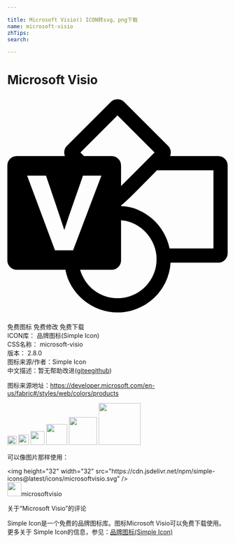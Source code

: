 ```yaml
---

title: Microsoft Visio() ICON转svg、png下载
name: microsoft-visio
zhTips: 
search: 

---
```


# Microsoft Visio  <small style="font-size: 60%;font-weight: 100"></small>

<div id="svg" class="svg-wrap">
<svg role="img" viewBox="0 0 24 24" xmlns="http://www.w3.org/2000/svg"><title>Microsoft Visio icon</title><path d="M24 7.609v9.556q0 .424-.302.726-.303.303-.726.303h-5.19q-.072 1.149-.556 2.135-.484.986-1.264 1.717-.78.732-1.803 1.15-1.022.417-2.159.417-1.016 0-1.96-.35-.943-.352-1.705-.969-.762-.617-1.295-1.47-.532-.852-.713-1.856H1.028q-.423 0-.726-.303Q0 18.363 0 17.94V7.609q0-.424.302-.726.303-.302.726-.302h5.238q-.072-.182-.072-.387 0-.424.302-.726L11.274.69q.303-.303.726-.303t.726.303l4.778 4.778q.302.302.302.726 0 .205-.072.387h5.238q.423 0 .726.302.302.302.302.726zM12 2.153l-4.04 4.04.387.388h3.012q.423 0 .726.302.302.302.302.726v2.238l3.653-3.653zM7.161 16.84l3.085-8.13H8.238q-.508 1.489-1.028 2.952-.52 1.464-1.004 2.964-.496-1.488-.992-2.958-.496-1.47-1.004-2.957H2.153l3.037 8.129zM12 22.065q.883 0 1.657-.333t1.355-.913q.58-.581.913-1.355.333-.774.333-1.658 0-.81-.302-1.548-.303-.738-.823-1.318-.52-.581-1.228-.944-.707-.363-1.518-.423v4.367q0 .423-.302.725-.303.303-.726.303H7.923q.206.677.593 1.246.387.568.92.98.532.41 1.185.64.653.23 1.379.23zm10.452-5.42V8.13h-6.158q-.133.133-.441.454-.309.32-.714.725-.405.406-.847.853-.441.448-.828.823-.387.375-.684.641-.296.266-.393.302v.097q.968.036 1.845.411t1.578.998q.702.623 1.186 1.446t.677 1.766Z"/></svg>
</div>
<detail full-name='microsoft-visio'></detail>

<div class="detail-page">
<p>
<span><span class="badge-success badge">免费图标</span> <span class="badge-success badge">免费修改</span>  <span class="badge-success badge">免费下载</span> </span>
<br/>
<span>
ICON库：
<span class="badge-secondary badge">品牌图标(Simple Icon)</span> 
</span>
<br/>
<span>
CSS名称：
<span class="badge-secondary badge">microsoft-visio</span> 
</span>

<br/>
<span>
版本：
<span class="badge-secondary badge">2.8.0</span> 
</span>
<br/>
<span>图标来源/作者：<span class="badge-light badge">Simple Icon</span></span> 
<br/>
<span class="zh-detail">中文描述：暂无<span class="help-link"><span>帮助改进</span>(<a href="https://gitee.com/liuwave/icon-helper/edit/master/json/brands/microsoft-visio.json" target="_blank" rel="noopener noreferrer">gitee</a><a href="https://github.com/liuwave/icon-helper/edit/master/json/brands/microsoft-visio.json" target="_blank" rel="noopener noreferrer">github</a></span>)</span><br/>
</p>
</div><div class="description description alert alert-light"><p>图标来源地址：<a href="https://developer.microsoft.com/en-us/fabric#/styles/web/colors/products" target="_blank" rel="noopener noreferrer">https://developer.microsoft.com/en-us/fabric#/styles/web/colors/products</a></p></div>
<div class="alert alert-dark">
<img height="21" width="21" src="https://cdn.jsdelivr.net/npm/simple-icons@latest/icons/microsoftvisio.svg" />
<img height="24" width="24" src="https://cdn.jsdelivr.net/npm/simple-icons@latest/icons/microsoftvisio.svg" />
<img height="32" width="32" src="https://cdn.jsdelivr.net/npm/simple-icons@latest/icons/microsoftvisio.svg" />
<img height="48" width="48" src="https://cdn.jsdelivr.net/npm/simple-icons@latest/icons/microsoftvisio.svg" />
<img height="64" width="64" src="https://cdn.jsdelivr.net/npm/simple-icons@latest/icons/microsoftvisio.svg" />
<img height="96" width="96" src="https://cdn.jsdelivr.net/npm/simple-icons@latest/icons/microsoftvisio.svg" />

</div>
<div>
  <p>可以像图片那样使用：    
  </p>
  <div class="alert alert-primary" style="font-size: 14px">
    &lt;img height="32" width="32" src="https://cdn.jsdelivr.net/npm/simple-icons@latest/icons/microsoftvisio.svg" /&gt;
    <copy-btn content='<img height="32" width="32" src="https://cdn.jsdelivr.net/npm/simple-icons@latest/icons/microsoftvisio.svg" />'></copy-btn>
  </div>
  <div class="alert alert-secondary">
    <img height="32" width="32" src="https://cdn.jsdelivr.net/npm/simple-icons@latest/icons/microsoftvisio.svg" />microsoftvisio
    <copy-btn content="microsoftvisio" btn-title="复制图标名称"></copy-btn>
  </div>
</div>

<Vssue title="关于“Microsoft Visio”的评论" >关于“Microsoft Visio”的评论</Vssue>


<div><p>Simple Icon是一个免费的品牌图标库。图标Microsoft Visio可以免费下载使用。更多关于  Simple Icon的信息，参见：<a target="_blank" href="https://iconhelper.cn/brands.html">品牌图标(Simple Icon)</a>
</p></div>
